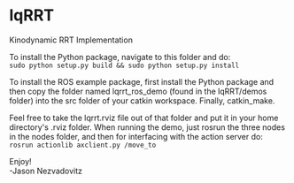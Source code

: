 # lqRRT
Kinodynamic RRT Implementation

To install the Python package, navigate to this folder and do:  
`sudo python setup.py build && sudo python setup.py install`

To install the ROS example package, first install the Python package and then copy the folder named lqrrt_ros_demo (found in the lqRRT/demos folder) into the src folder of your catkin workspace. Finally, catkin_make.

Feel free to take the lqrrt.rviz file out of that folder and put it in your home directory's .rviz folder. When running the demo, just rosrun the three nodes in the nodes folder, and then for interfacing with the action server do:  
`rosrun actionlib axclient.py /move_to`

Enjoy!  
-Jason Nezvadovitz

